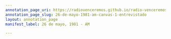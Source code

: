 ```yaml
---
annotation_page_uri: https://radiovenceremos.github.io/radio-venceremos-espanol-2/annotations/26-de-mayo-1981-am-canvas-1-entrevistado.json
annotation_page_slug: 26-de-mayo-1981-am-canvas-1-entrevistado
layout: annotation_page
manifest_label: 26 de mayo, 1981 - AM

---
```

